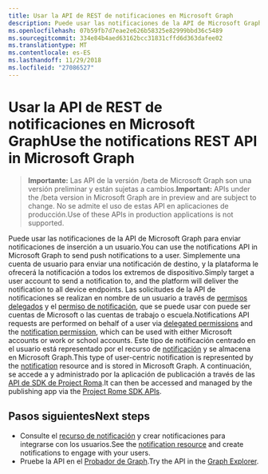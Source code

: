 ```yaml
---
title: Usar la API de REST de notificaciones en Microsoft Graph
description: Puede usar las notificaciones de la API de Microsoft Graph para enviar notificaciones de inserción a un usuario. Simplemente una cuenta de usuario para enviar una notificación de destino, y la plataforma le ofrecerá la notificación a todos los extremos de dispositivo. Las solicitudes de la API de notificaciones se realizan en nombre de un usuario a través de permisos delegados y el [permiso de notificación]( /graph/permissions_reference), que se puede usar con puede ser cuentas de Microsoft o las cuentas de trabajo o escuela.
ms.openlocfilehash: 07b59fb7d7eae2e626b58325e82999bbd36c5489
ms.sourcegitcommit: 334e84b4aed63162bcc31831cffd6d363dafee02
ms.translationtype: MT
ms.contentlocale: es-ES
ms.lasthandoff: 11/29/2018
ms.locfileid: "27086527"
---
```

# <a name="use-the-notifications-rest-api-in-microsoft-graph"></a><span data-ttu-id="697a5-105">Usar la API de REST de notificaciones en Microsoft Graph</span><span class="sxs-lookup"><span data-stu-id="697a5-105">Use the notifications REST API in Microsoft Graph</span></span>

> <span data-ttu-id="697a5-106">**Importante:** Las API de la versión /beta de Microsoft Graph son una versión preliminar y están sujetas a cambios.</span><span class="sxs-lookup"><span data-stu-id="697a5-106">**Important:** APIs under the /beta version in Microsoft Graph are in preview and are subject to change.</span></span> <span data-ttu-id="697a5-107">No se admite el uso de estas API en aplicaciones de producción.</span><span class="sxs-lookup"><span data-stu-id="697a5-107">Use of these APIs in production applications is not supported.</span></span>

<span data-ttu-id="697a5-108">Puede usar las notificaciones de la API de Microsoft Graph para enviar notificaciones de inserción a un usuario.</span><span class="sxs-lookup"><span data-stu-id="697a5-108">You can use the notifications API in Microsoft Graph to send push notifications to a user.</span></span> <span data-ttu-id="697a5-109">Simplemente una cuenta de usuario para enviar una notificación de destino, y la plataforma le ofrecerá la notificación a todos los extremos de dispositivo.</span><span class="sxs-lookup"><span data-stu-id="697a5-109">Simply target a user account to send a notification to, and the platform will deliver the notification to all device endpoints.</span></span> <span data-ttu-id="697a5-110">Las solicitudes de la API de notificaciones se realizan en nombre de un usuario a través de [permisos delegados](/graph/permissions-reference#delegated-permissions-application-permissions-and-effective-permissions) y el [permiso de notificación]( /graph/permissions_reference), que se puede usar con puede ser cuentas de Microsoft o las cuentas de trabajo o escuela.</span><span class="sxs-lookup"><span data-stu-id="697a5-110">Notifications API requests are performed on behalf of a user via [delegated permissions](/graph/permissions-reference#delegated-permissions-application-permissions-and-effective-permissions) and the [notification permission]( /graph/permissions_reference), which can be used with either Microsoft accounts or work or school accounts.</span></span>
<span data-ttu-id="697a5-111">Este tipo de notificación centrado en el usuario está representado por el recurso de [notificación](../resources/projectrome-notification.md) y se almacena en Microsoft Graph.</span><span class="sxs-lookup"><span data-stu-id="697a5-111">This type of user-centric notification is represented by the [notification](../resources/projectrome-notification.md) resource and is stored in Microsoft Graph.</span></span> <span data-ttu-id="697a5-112">A continuación, se accede a y administrado por la aplicación de publicación a través de las [API de SDK de Project Roma](https://github.com/Microsoft/project-rome).</span><span class="sxs-lookup"><span data-stu-id="697a5-112">It can then be accessed and managed by the publishing app via the [Project Rome SDK APIs](https://github.com/Microsoft/project-rome).</span></span> 

## <a name="next-steps"></a><span data-ttu-id="697a5-113">Pasos siguientes</span><span class="sxs-lookup"><span data-stu-id="697a5-113">Next steps</span></span>
- <span data-ttu-id="697a5-114">Consulte el [recurso de notificación](../resources/projectrome-notification.md) y crear notificaciones para integrarse con los usuarios.</span><span class="sxs-lookup"><span data-stu-id="697a5-114">See the [notification resource](../resources/projectrome-notification.md) and create notifications to engage with your users.</span></span> 
- <span data-ttu-id="697a5-115">Pruebe la API en el [Probador de Graph](https://developer.microsoft.com/graph/graph-explorer).</span><span class="sxs-lookup"><span data-stu-id="697a5-115">Try the API in the [Graph Explorer](https://developer.microsoft.com/graph/graph-explorer).</span></span>
